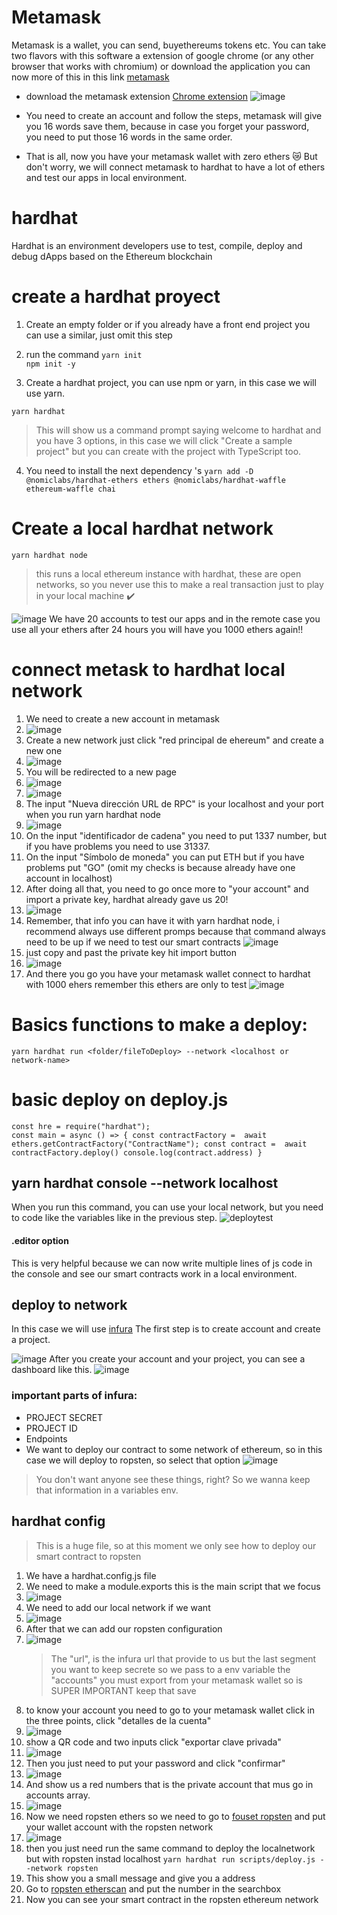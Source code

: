# Metamask 
Metamask is a wallet, you can send, buyethereums tokens etc. You can take two flavors with this software
a extension of google chrome (or any other browser that works with chromium) or download the application
you can now more of this in this link [metamask](https://metamask.io/) 

- download the metamask extension [Chrome extension](https://chrome.google.com/webstore/detail/metamask/nkbihfbeogaeaoehlefnkodbefgpgknn?hl=es)
  ![image](https://user-images.githubusercontent.com/47333561/175612507-63df1f5a-b6d9-4ef6-8690-3c0878dfc3a8.png)

- You need to create an account and follow the steps, metamask will give you 16 words save them, because in case you forget your password, you need to put those 16 words in the same order.

- That is all, now you have your metamask wallet with zero ethers 😿 But don't worry, we will connect metamask to hardhat to have a lot of ethers and test our apps in local environment.
 
# hardhat 
Hardhat is an environment developers use to test, compile, deploy and debug dApps based on the Ethereum blockchain

# create a hardhat proyect
 1. Create an empty folder or if you already have a front end project you can use a similar, just omit this step

 2. run the command 
    ``yarn init 
    ``  
    ``
      npm init -y
    ``
  3. Create a hardhat project, you can use npm or yarn, in this case we will use yarn.

  ``
   yarn hardhat 
  ``
  >This will show us a command prompt saying welcome to hardhat and you have 3 options, in this case we will click "Create a sample project" but you can create with the project with TypeScript too.

  4. You need to install the next dependency 's
  ``
   yarn add -D @nomiclabs/hardhat-ethers ethers @nomiclabs/hardhat-waffle ethereum-waffle chai
  `` 
# Create a local hardhat network

``
  yarn hardhat node
``
>this runs a local ethereum instance with hardhat, these are open networks, so you never use this to make a real transaction just to play in your local machine :heavy_check_mark:

![image](https://user-images.githubusercontent.com/47333561/175613312-e578261d-0870-4741-b3ca-2cddf1f5e137.png)
We have 20 accounts to test our apps and in the remote case you use all your ethers after 24 hours you will have you 1000 ethers again!!

# connect metask to hardhat local network
 1. We need to create a new account in metamask
 2. ![image](https://user-images.githubusercontent.com/47333561/175614233-cda089a6-bd3c-4e08-8477-72005687e9b4.png)
 3. Create a new network just click "red principal de ehereum" and create a new one
 4. ![image](https://user-images.githubusercontent.com/47333561/175614528-0ab0c736-b399-495a-a9e9-e92028448f23.png)
 5. You will be redirected to a new page
 6. ![image](https://user-images.githubusercontent.com/47333561/175614729-4cad88a3-ff81-4515-94e8-1c294cd3da9e.png)
 7. ![image](https://user-images.githubusercontent.com/47333561/175615218-d1232633-69b0-4368-9199-92c4720c2cdd.png)
 8. The input "Nueva dirección URL de RPC" is your localhost and your port when you run yarn hardhat node
 9. ![image](https://user-images.githubusercontent.com/47333561/175616025-86e7ddbb-6db8-4fb9-9dd2-f306d489df02.png)
 10. On the input "identificador de cadena" you need to put 1337 number, but if you have problems you need to use 31337.
 11. On the input "Símbolo de moneda" you can put ETH but if you have problems put "GO" (omit my checks is because already have one account in localhost)
 12. After doing all that, you need to go once more to "your account" and import a private key, hardhat already gave us 20!
 13. ![image](https://user-images.githubusercontent.com/47333561/175617457-49e1f5b9-947b-4145-8fb1-3659e03f120c.png)
 14. Remember, that info you can have it with yarn hardhat node, i recommend always use different promps because that command always need to be up if we need to test our smart contracts ![image](https://user-images.githubusercontent.com/47333561/175616593-565b084c-b2e9-4269-8569-4de111a1b4a1.png)
 15. just copy and past the private key hit import button
 16. ![image](https://user-images.githubusercontent.com/47333561/175617700-d2e36145-79e5-454d-9412-97dd557e7ec7.png)
 17. And there you go you have your metamask wallet connect to hardhat with 1000 ehers remember this ethers are only to test ![image](https://user-images.githubusercontent.com/47333561/175617839-139c6c95-c2fd-4434-92f0-ea409ef36a2c.png)






 


# Basics functions to make a deploy:
``
 yarn hardhat run <folder/fileToDeploy> --network <localhost or network-name>
``
# basic deploy on deploy.js
``
 const hre = require("hardhat");
``
<br/>
 ``
  const main = async () => {
  const contractFactory =  await ethers.getContractFactory("ContractName");
  const contract =  await contractFactory.deploy()
  console.log(contract.address)
 }
 ``


## yarn hardhat console --network localhost
When you run this command, you can use your local network, but you need to code like the variables like in the previous step.
![deploytest](https://user-images.githubusercontent.com/47333561/174470648-170611f0-2bdc-44a8-8bfa-ffb25de375a1.png)

#### .editor option 
This is very helpful because we can now write multiple lines of js code in the console and see our smart contracts work in a local environment.

## deploy to network 
In this case we will use [infura](https://infura.io/)
The first step is to create account and create a project.

![image](https://user-images.githubusercontent.com/47333561/175654916-482ced23-0268-42af-9d4c-5b09b76efb8e.png)
After you create your account and your project, you can see a dashboard like this.
![image](https://user-images.githubusercontent.com/47333561/175655150-8f1c0457-3fe7-47c3-be4d-1f8329796cd7.png)

### important parts of infura:
- PROJECT SECRET
- PROJECT ID
- Endpoints
- We want to deploy our contract to some network of ethereum, so in this case we will deploy to ropsten, so select that option ![image](https://user-images.githubusercontent.com/47333561/175655984-f2778711-1c95-4bc5-8b5b-513f179f6774.png)
>You don't want anyone see these things, right? So we wanna keep that information in a variables env.

## hardhat config
>This is a huge file, so at this moment we only see how to deploy our smart contract to ropsten 
1. We have a hardhat.config.js file
2. We need to make a module.exports this is the main script that we focus 
3. ![image](https://user-images.githubusercontent.com/47333561/175656327-b37cab79-5ebb-4033-88b0-a46be634790b.png)
4. We need to add our local network if we want
5. ![image](https://user-images.githubusercontent.com/47333561/175656363-89108628-3e7c-45e7-bbef-6730292b902c.png)
6. After that we can add our ropsten configuration
7. ![image](https://user-images.githubusercontent.com/47333561/175656555-98d75945-c8d4-4d7f-a648-ca0dd7cd5de9.png)
   >The "url", is the infura url that provide to us but the last segment you want to keep secrete so we pass to a env variable the "accounts" you must export from your metamask wallet so is SUPER IMPORTANT keep that save
 8. to know your account you need to go to your metamask wallet click in the three points, click "detalles de la cuenta"  
 9. ![image](https://user-images.githubusercontent.com/47333561/175657063-7c419c05-d6a5-4299-86b9-4d61358ad277.png)
 10. show a QR code and two inputs click "exportar clave privada" 
 11. ![image](https://user-images.githubusercontent.com/47333561/175657436-fe47e412-8013-42e3-9770-c7a8d76490a5.png)
 12. Then you just need to put your password and click "confirmar"
 13. ![image](https://user-images.githubusercontent.com/47333561/175657591-631bdee9-5f0c-4f08-ae0e-d950f125d060.png)
 14. And show us a red numbers that is the private account that mus go in accounts array.
 15. ![image](https://user-images.githubusercontent.com/47333561/175657798-a7e6bba6-9ae5-46be-892c-abe90e83e8b9.png)
 16. Now we need ropsten ethers so we need to go to [fouset ropsten](https://faucet.egorfine.com/) and put your wallet account with the ropsten network
 17. ![image](https://user-images.githubusercontent.com/47333561/175657939-0438ab7e-2836-4144-b602-f82378a083ec.png)
 18. then you just need run the same command to deploy the localnetwork but with ropsten instad localhost 
 ``
 yarn hardhat run scripts/deploy.js --network ropsten
 ``
 19.  This show you a small message and give you a address
 20. Go to [ropsten etherscan](https://ropsten.etherscan.io/) and put the number in the searchbox 
 21. Now you can see your smart contract in the ropsten ethereum network






